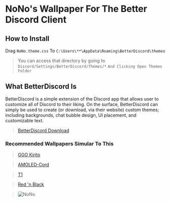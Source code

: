 # NoNo's Wallpaper For The Better Discord Client
## How to Install
Drag ```NoNo.theme.css``` To ```C:\Users\**\AppData\Roaming\BetterDiscord\themes```
> You can access that directory by going to ```Discord/Settings/BetterDiscord/Themes/*```
> ```And Clicking Open Themes Folder```

## What BetterDiscord Is
BetterDiscord is a simple extension of the Discord app that allows user to customize all of Discord to their liking. On the surface, BetterDiscord can simply be used to create (or download, via their website) custom themes; including backgrounds, chat bubble design, UI placement, and customizable text.                   
> [BetterDiscord Download](https://betterdiscord.app)

### Recommended Wallpapers Simular To This
> [GGO Kirito](https://betterdiscord.app/theme/GGO%20Kirito)


> [AMOLED-Cord](https://betterdiscord.app/theme/AMOLED-Cord)

> [T1](https://betterdiscord.app/theme/T1)

> [Red 'n Black](https://betterdiscord.app/theme/Red%20%27n%20Black)



> ![NoNo](https://media.discordapp.net/attachments/1078832551776493579/1084032327014953021/image_2023-03-11_003424817_250x250.png?width=200&height=200)
